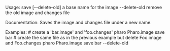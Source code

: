 Usage: save <imageBaseName> [--delete-old]
 	<imageName>     a base name for the image
	--delete-old    remove the old image and changes file
	
Documentation:
Saves the image and changes file under a new name.

Examples:
	# create a 'bar.image' and 'foo.changes'
	pharo Pharo.image save bar
	# create the same file as in the previous example but delete Foo.image and Foo.changes
	pharo Pharo.image save bar --delete-old